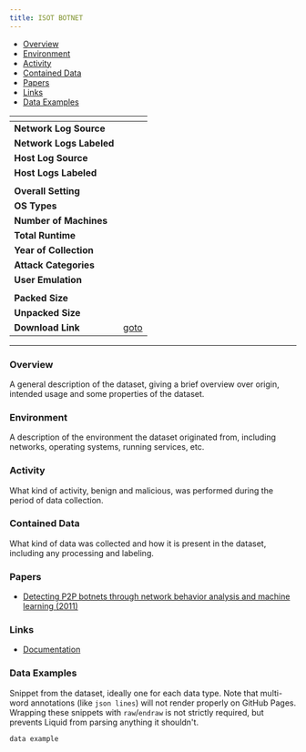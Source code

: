 ```yaml
---
title: ISOT BOTNET
---
```


- [Overview](#overview)
- [Environment](#environment)
- [Activity](#activity)
- [Contained Data](#contained-data)
- [Papers](#papers)
- [Links](#links)
- [Data Examples](#data-examples)

| <!-- -->                 | <!-- -->                                                                       |
|--------------------------|--------------------------------------------------------------------------------|
| **Network Log Source**   |                                                                                |
| **Network Logs Labeled** |                                                                                |
| **Host Log Source**      |                                                                                |
| **Host Logs Labeled**    |                                                                                |
|                          |                                                                                |
| **Overall Setting**      |                                                                                |
| **OS Types**             |                                                                                |
| **Number of Machines**   |                                                                                |
| **Total Runtime**        |                                                                                |
| **Year of Collection**   |                                                                                |
| **Attack Categories**    |                                                                                |
| **User Emulation**       |                                                                                |
|                          |                                                                                |
| **Packed Size**          |                                                                                |
| **Unpacked Size**        |                                                                                |
| **Download Link**        | [goto](https://drive.google.com/file/d/1X1zPBJFPHU1ToQbpyd1Is1tJJuz2BeRd/view) |

***

### Overview
A general description of the dataset, giving a brief overview over origin, intended usage and some properties of the dataset.

### Environment
A description of the environment the dataset originated from, including networks, operating systems, running services, etc.

### Activity
What kind of activity, benign and malicious, was performed during the period of data collection.

### Contained Data
What kind of data was collected and how it is present in the dataset, including any processing and labeling.

### Papers
- [Detecting P2P botnets through network behavior analysis and machine learning (2011)](https://doi.org/10.1109/PST.2011.5971980)

### Links
- [Documentation](https://onlineacademiccommunity.uvic.ca/isot/wp-content/uploads/sites/7295/2023/03/ISOT-Dataset-Overview-v0.5.pdf)

### Data Examples
Snippet from the dataset, ideally one for each data type.
Note that multi-word annotations (like `json lines`) will not render properly on GitHub Pages.
Wrapping these snippets with `raw`/`endraw` is not strictly required, but prevents Liquid from parsing anything it shouldn't.

<!--  {% raw %} -->
```
data example
```
<!--  {% endraw %} -->
